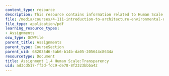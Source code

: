 ```yaml
---
content_type: resource
description: This resource contains information related to Human Scale:Transparency.
file: /media/courses/4-111-introduction-to-architecture-environmental-design-spring-2014/ad3cd517ff3dfdc9de788f2323bbba42_MIT4_111S14_Assignment_1.4.pdf
file_type: application/pdf
learning_resource_types:
- Assignments
ocw_type: OCWFile
parent_title: Assignments
parent_type: CourseSection
parent_uid: 682035d6-5ab6-b14b-da05-205644c8634a
resourcetype: Document
title: Assignment 1.4 Human Scale:Transparency
uid: ad3cd517-ff3d-fdc9-de78-8f2323bbba42
---
```

